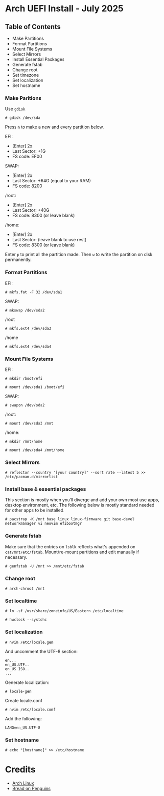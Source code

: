 # Arch UEFI Install - July 2025

## Table of Contents
   - Make Partitions
   - Format Partitions
   - Mount File Systems
   - Select Mirrors
   - Install Essential Packages
   - Generate fstab 
   - Change root
   - Set timezone
   - Set localization 
   - Set hostname

### Make Paritions

Use ```gdisk```

```# gdisk /dev/sda```

Press ```n``` to make a new and every partition below.

EFI:  
   - [Enter] 2x
   - Last Sector: +1G
   - FS code: EF00

SWAP:
   - [Enter] 2x
   - Last Sector: +64G (equal to your RAM)
   - FS code: 8200

/root:
   - [Enter] 2x
   - Last Sector: +40G
   - FS code: 8300 (or leave blank)

/home:
   - [Enter] 2x
   - Last Sector: (leave blank to use rest)
   - FS code: 8300 (or leave blank)

Enter ```p``` to print all the partition made. Then ```w``` to write the partition on disk permanently.

### Format Partitions

EFI:

```# mkfs.fat -F 32 /dev/sda1```

SWAP:

```# mkswap /dev/sda2```

/root

```# mkfs.ext4 /dev/sda3```

/home

```# mkfs.ext4 /dev/sda4```


### Mount File Systems

EFI:

```# mkdir /boot/efi```

```# mount /dev/sda1 /boot/efi```


SWAP:

```# swapon /dev/sda2```

/root:

```# mount /dev/sda3 /mnt```

/home:

```# mkdir /mnt/home```

```# mount /dev/sda4 /mnt/home```

### Select Mirrors

```# reflector --country '[your country]' --sort rate --latest 5 >> /etc/pacman.d/mirrorlist```


### Install base & essential packages

This section is mostly when you'll diverge and add your own most use apps, desktop environment, etc. The following below is mostly standard needed for other apps to be installed.

```# pacstrap -K /mnt base linux linux-firmware git base-devel networkmanager vi neovim efibootmgr```

### Generate fstab

Make sure that the entries on ```lsblk``` reflects what's appended on ``` cat/mnt/etc/fstab```. Mount/re-mount partitions and edit manually if necessary.

```# genfstab -U /mnt >> /mnt/etc/fstab```

### Change root

```# arch-chroot /mnt```

### Set localtime

```# ln -sf /usr/share/zoneinfo/US/Eastern /etc/localtime```

```# hwclock --systohc```


### Set localization

```# nvim /etc/locale.gen```

And uncomment the UTF-8 section:

```
en...
en_US.UTF..
en_US ISO..
...
```

Generate localization:

```# locale-gen```

Create locale.conf

```# nvim /etc/locale.conf```

Add the following:

```LANG=en_US.UTF-8```

### Set hostname

```# echo "[hostname]" >> /etc/hostname```

# Credits
- [Arch Linux](https://wiki.archlinux.org/title/Main_page)
- [Bread on Penguins](https://www.youtube.com/@BreadOnPenguins)
